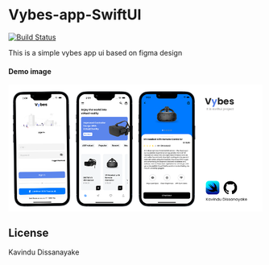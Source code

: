 # Vybes-app-SwiftUI

[![Build Status](https://travis-ci.org/joemccann/dillinger.svg?branch=master)](https://travis-ci.org/joemccann/dillinger)

This is a simple vybes app ui based on figma design



#### Demo image
<img align="center" src="https://github.com/KavinduDissanayake/Vybes-app-SwiftUI/blob/main/SS/test.png"> 

## License

Kavindu Dissanayake
